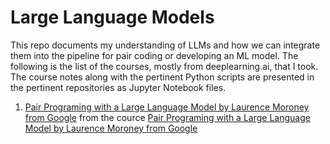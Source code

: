 # Large Language Models

This repo documents my understanding of LLMs and how we can integrate them into the pipeline for pair coding or developing an ML model. The following is the list of the courses, mostly from deeplearning.ai, that I took. The course notes along with the pertinent Python scripts are presented in the pertinent repositories as Jupyter Notebook files. 


1. <a href="https://github.com/DanialArab/LLM/tree/main/Pair%20programming%20with%20an%20LLM">Pair Programing with a Large Language Model by Laurence Moroney from Google</a> from the cource <a href="https://www.deeplearning.ai/short-courses/pair-programming-llm/">Pair Programing with a Large Language Model by Laurence Moroney from Google</a>

